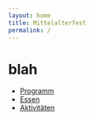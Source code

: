 ```yaml
---
layout: home
title: Mittelalterfest
permalink: /
---
```


# blah

* [Programm](/mittelalterfest/agenda)
* [Essen](/mittelalterfest/food)
* [Aktivitäten](/mittelalterfest/activites)

